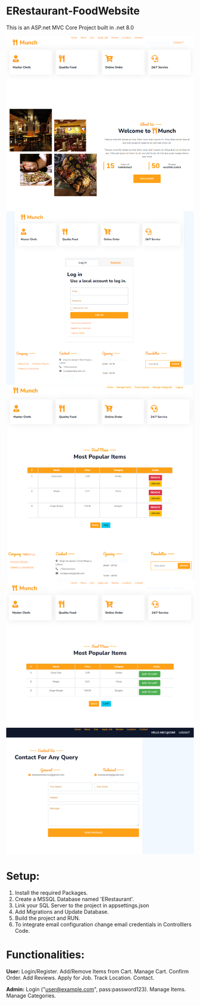 # ERestaurant-FoodWebsite
This is an ASP.net MVC Core Project built in .net 8.0

![Project Logo](Imgs/home.png)
![Project Logo](Imgs/login.png)
![Project Logo](Imgs/buy.png)
![Project Logo](Imgs/items.png)
![Project Logo](Imgs/cntct.png)

# Setup:
1. Install the required Packages.
2. Create a MSSQL Database named 'ERestaurant'.
3. Link your SQL Server to the project in appsettings.json
4. Add Migrations and Update Database.
5. Build the project and RUN.
6. To integrate email configuration change email credentials in Controlllers Code.

# Functionalities:
**User:**
Login/Register.
Add/Remove Items from Cart.
Manage Cart.
Confirm Order.
Add Reviews.
Apply for Job.
Track Location.
Contact.

**Admin:**
Login ("user@example.com", pass:password123).
Manage Items.
Manage Categories.
